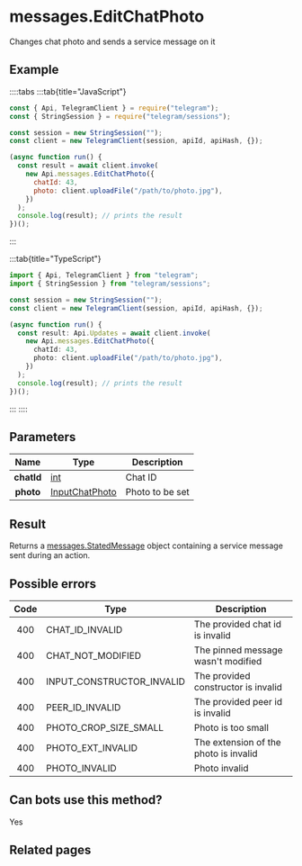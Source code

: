 # messages.EditChatPhoto

Changes chat photo and sends a service message on it

## Example

::::tabs
:::tab{title="JavaScript"}

```js
const { Api, TelegramClient } = require("telegram");
const { StringSession } = require("telegram/sessions");

const session = new StringSession("");
const client = new TelegramClient(session, apiId, apiHash, {});

(async function run() {
  const result = await client.invoke(
    new Api.messages.EditChatPhoto({
      chatId: 43,
      photo: client.uploadFile("/path/to/photo.jpg"),
    })
  );
  console.log(result); // prints the result
})();
```

:::

:::tab{title="TypeScript"}

```ts
import { Api, TelegramClient } from "telegram";
import { StringSession } from "telegram/sessions";

const session = new StringSession("");
const client = new TelegramClient(session, apiId, apiHash, {});

(async function run() {
  const result: Api.Updates = await client.invoke(
    new Api.messages.EditChatPhoto({
      chatId: 43,
      photo: client.uploadFile("/path/to/photo.jpg"),
    })
  );
  console.log(result); // prints the result
})();
```

:::
::::

## Parameters

|    Name    | Type                                                            | Description     |
| :--------: | --------------------------------------------------------------- | --------------- |
| **chatId** | [int](https://core.telegram.org/type/int)                       | Chat ID         |
| **photo**  | [InputChatPhoto](https://core.telegram.org/type/InputChatPhoto) | Photo to be set |

## Result

Returns a [messages.StatedMessage](https://core.telegram.org/type/messages.StatedMessage) object containing a service message sent during an action.

## Possible errors

| Code | Type                      | Description                           |
| :--: | ------------------------- | ------------------------------------- |
| 400  | CHAT_ID_INVALID           | The provided chat id is invalid       |
| 400  | CHAT_NOT_MODIFIED         | The pinned message wasn't modified    |
| 400  | INPUT_CONSTRUCTOR_INVALID | The provided constructor is invalid   |
| 400  | PEER_ID_INVALID           | The provided peer id is invalid       |
| 400  | PHOTO_CROP_SIZE_SMALL     | Photo is too small                    |
| 400  | PHOTO_EXT_INVALID         | The extension of the photo is invalid |
| 400  | PHOTO_INVALID             | Photo invalid                         |

## Can bots use this method?

Yes

## Related pages
